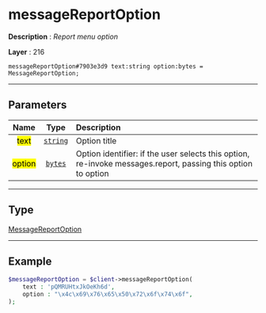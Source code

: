 # messageReportOption

**Description** : *Report menu option*

**Layer** : 216

```tl
messageReportOption#7903e3d9 text:string option:bytes = MessageReportOption;
```

---

## Parameters

| Name | Type | Description |
| :---: | :---: | :--- |
| <mark>text</mark> | [`string`](type/string) | Option title |
| <mark>option</mark> | [`bytes`](type/bytes) | Option identifier: if the user selects this option, re-invoke messages.report, passing this option to option |

---

## Type

[MessageReportOption](type/MessageReportOption)

---

## Example

```php
$messageReportOption = $client->messageReportOption(
	text : 'pQMRUHtxJkOeKh6d',
	option : "\x4c\x69\x76\x65\x50\x72\x6f\x74\x6f",
);
```